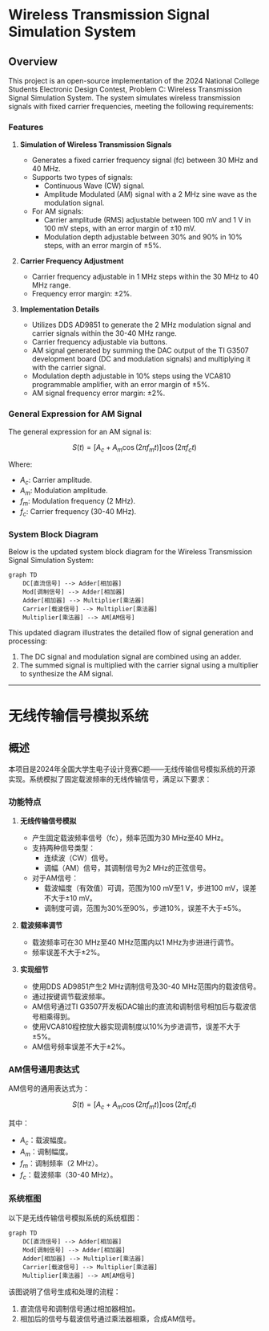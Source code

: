 # Wireless Transmission Signal Simulation System

## Overview
This project is an open-source implementation of the 2024 National College Students Electronic Design Contest, Problem C: Wireless Transmission Signal Simulation System. The system simulates wireless transmission signals with fixed carrier frequencies, meeting the following requirements:

### Features
1. **Simulation of Wireless Transmission Signals**
   - Generates a fixed carrier frequency signal (fc) between 30 MHz and 40 MHz.
   - Supports two types of signals:
     - Continuous Wave (CW) signal.
     - Amplitude Modulated (AM) signal with a 2 MHz sine wave as the modulation signal.
   - For AM signals:
     - Carrier amplitude (RMS) adjustable between 100 mV and 1 V in 100 mV steps, with an error margin of ±10 mV.
     - Modulation depth adjustable between 30% and 90% in 10% steps, with an error margin of ±5%.

2. **Carrier Frequency Adjustment**
   - Carrier frequency adjustable in 1 MHz steps within the 30 MHz to 40 MHz range.
   - Frequency error margin: ±2%.

3. **Implementation Details**
   - Utilizes DDS AD9851 to generate the 2 MHz modulation signal and carrier signals within the 30-40 MHz range.
   - Carrier frequency adjustable via buttons.
   - AM signal generated by summing the DAC output of the TI G3507 development board (DC and modulation signals) and multiplying it with the carrier signal.
   - Modulation depth adjustable in 10% steps using the VCA810 programmable amplifier, with an error margin of ±5%.
   - AM signal frequency error margin: ±2%.

### General Expression for AM Signal
The general expression for an AM signal is:

$$
S(t) = [A_c + A_m \cos(2\pi f_m t)] \cos(2\pi f_c t)
$$

Where:
- $A_c$: Carrier amplitude.
- $A_m$: Modulation amplitude.
- $f_m$: Modulation frequency (2 MHz).
- $f_c$: Carrier frequency (30-40 MHz).

### System Block Diagram
Below is the updated system block diagram for the Wireless Transmission Signal Simulation System:

```mermaid
graph TD
    DC[直流信号] --> Adder[相加器]
    Mod[调制信号] --> Adder[相加器]
    Adder[相加器] --> Multiplier[乘法器]
    Carrier[载波信号] --> Multiplier[乘法器]
    Multiplier[乘法器] --> AM[AM信号]
```

This updated diagram illustrates the detailed flow of signal generation and processing:
1. The DC signal and modulation signal are combined using an adder.
2. The summed signal is multiplied with the carrier signal using a multiplier to synthesize the AM signal.

---

# 无线传输信号模拟系统

## 概述
本项目是2024年全国大学生电子设计竞赛C题——无线传输信号模拟系统的开源实现。系统模拟了固定载波频率的无线传输信号，满足以下要求：

### 功能特点
1. **无线传输信号模拟**
   - 产生固定载波频率信号（fc），频率范围为30 MHz至40 MHz。
   - 支持两种信号类型：
     - 连续波（CW）信号。
     - 调幅（AM）信号，其调制信号为2 MHz的正弦信号。
   - 对于AM信号：
     - 载波幅度（有效值）可调，范围为100 mV至1 V，步进100 mV，误差不大于±10 mV。
     - 调制度可调，范围为30%至90%，步进10%，误差不大于±5%。

2. **载波频率调节**
   - 载波频率可在30 MHz至40 MHz范围内以1 MHz为步进进行调节。
   - 频率误差不大于±2%。

3. **实现细节**
   - 使用DDS AD9851产生2 MHz调制信号及30-40 MHz范围内的载波信号。
   - 通过按键调节载波频率。
   - AM信号通过TI G3507开发板DAC输出的直流和调制信号相加后与载波信号相乘得到。
   - 使用VCA810程控放大器实现调制度以10%为步进调节，误差不大于±5%。
   - AM信号频率误差不大于±2%。

### AM信号通用表达式
AM信号的通用表达式为：

$$
S(t) = [A_c + A_m \cos(2\pi f_m t)] \cos(2\pi f_c t)
$$

其中：
- $A_c$：载波幅度。
- $A_m$：调制幅度。
- $f_m$：调制频率（2 MHz）。
- $f_c$：载波频率（30-40 MHz）。

### 系统框图
以下是无线传输信号模拟系统的系统框图：

```mermaid
graph TD
    DC[直流信号] --> Adder[相加器]
    Mod[调制信号] --> Adder[相加器]
    Adder[相加器] --> Multiplier[乘法器]
    Carrier[载波信号] --> Multiplier[乘法器]
    Multiplier[乘法器] --> AM[AM信号]
```

该图说明了信号生成和处理的流程：
1. 直流信号和调制信号通过相加器相加。
2. 相加后的信号与载波信号通过乘法器相乘，合成AM信号。
